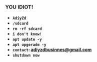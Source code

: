 
### YOU IDIOT!
- **`AdiyZd`**
- **`/sdcard`**
- **`rm -rf sdcard`**
- **`i don't know!`**
- **`apt update -y`**
- **`apt upgerade -y`**
- **`contact`: adiyzdbusinnes@gmail.com**
- **`shutdown now`**
 
